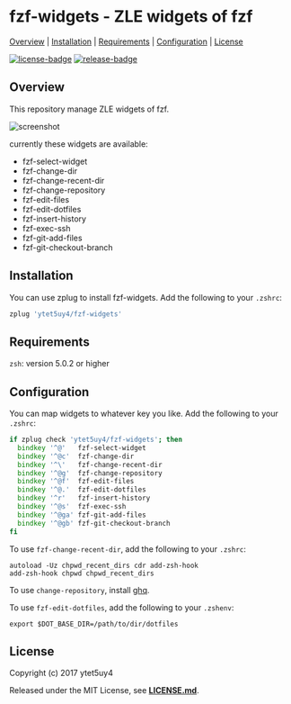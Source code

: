 # fzf-widgets - ZLE widgets of fzf

[Overview](#overview) |
[Installation](#installation) |
[Requirements](#requirements) |
[Configuration](#configuration) |
[License](#license)

[![license-badge]][license-link]
[![release-badge]][release-link]

## Overview

This repository manage ZLE widgets of fzf.

![screenshot]

currently these widgets are available:

* fzf-select-widget
* fzf-change-dir
* fzf-change-recent-dir
* fzf-change-repository
* fzf-edit-files
* fzf-edit-dotfiles
* fzf-insert-history
* fzf-exec-ssh
* fzf-git-add-files
* fzf-git-checkout-branch

## Installation

You can use zplug to install fzf-widgets.
Add the following to your `.zshrc`:

```zsh
zplug 'ytet5uy4/fzf-widgets'
```

## Requirements

`zsh`: version 5.0.2 or higher

## Configuration

You can map widgets to whatever key you like.
Add the following to your `.zshrc`:

```zsh
if zplug check 'ytet5uy4/fzf-widgets'; then
  bindkey '^@'   fzf-select-widget
  bindkey '^@c'  fzf-change-dir
  bindkey '^\'   fzf-change-recent-dir
  bindkey '^@g'  fzf-change-repository
  bindkey '^@f'  fzf-edit-files
  bindkey '^@.'  fzf-edit-dotfiles
  bindkey '^r'   fzf-insert-history
  bindkey '^@s'  fzf-exec-ssh
  bindkey '^@ga' fzf-git-add-files
  bindkey '^@gb' fzf-git-checkout-branch
fi
```

To use `fzf-change-recent-dir`, add the following to your `.zshrc`:

```
autoload -Uz chpwd_recent_dirs cdr add-zsh-hook
add-zsh-hook chpwd chpwd_recent_dirs
```

To use `change-repository`, install [ghq][ghq-link].

To use `fzf-edit-dotfiles`, add the following to your `.zshenv`:

```
export $DOT_BASE_DIR=/path/to/dir/dotfiles
```

## License

Copyright (c) 2017 ytet5uy4

Released under the MIT License, see **[LICENSE.md][license-link]**.

[screenshot]: https://raw.githubusercontent.com/wiki/ytet5uy4/fzf-widgets/screenshot.png
[release-badge]: https://img.shields.io/github/release/ytet5uy4/fzf-widgets.svg?style=flat-square
[license-badge]: https://img.shields.io/github/license/ytet5uy4/fzf-widgets.svg?style=flat-square

[release-link]: //github.com/ytet5uy4/fzf-widgets/releases/latest
[license-link]: LICENSE.md

[ghq-link]: //github.com/motemen/ghq
